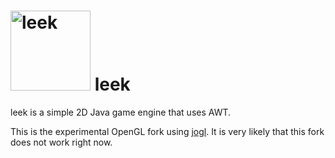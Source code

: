 # <img src="https://cloud.githubusercontent.com/assets/6683648/15094051/f1122042-1466-11e6-9efd-1c9ec0150b96.png" alt="leek" height="128px">  leek

leek is a simple 2D Java game engine that uses AWT.

This is the experimental OpenGL fork using [jogl](http://jogamp.org/jogl/www/). It is very likely that this fork does not work right now.
